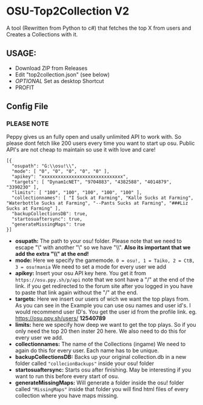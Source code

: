# OSU-Top2Collection V2
A tool (Rewritten from Python to c#) that fetches the top X from users and Creates a Collections with it. 

## USAGE:
- Download ZIP from Releases
- Edit "top2collection.json" (see below)
- *OPTIONAL* Set as desktop Shortcut
- PROFIT

## Config File
### PLEASE NOTE 
Peppy gives us an fully open and usally unlimited API to work with. So please dont fetch like 200 users every time you want to start up osu. Public API's are not cheap to maintain so use it with love and care!
```
[{
  "osupath": "G:\\osu!\\",
  "mode": [ "0", "0", "0", "0", "0" ],
  "apikey": "xxxxxxxxxxxxxxxxxxxxxxxxxxxxxx",
  "targets": [ "Dynam1cNET", "9704883", "4382588", "4014879", "3390230" ],
  "limits": [ "100", "100", "100", "100", "100" ],
  "collectionnames": [ "I Suck at Farming", "Kalle Sucks at Farming", "Waterbottle Sucks at Farming", "--Pants Sucks at Farming", "###Liz Sucks at Farming" ],
  "backupCollectionsDB": true,
  "startosuaftersync": true,
  "generateMissingMaps": true
}]
```
* **osupath:** The path to your osu! folder. Please note that we need to escape "\\" with another "\\" so we have "\\\\". **Also its important that we add the extra "\\\\" at the end!**
* **mode:** Here we specify the gamemode. ``0 = osu!, 1 = Taiko, 2 = CtB, 3 = osu!mania`` We need to set a mode for every user we add
* **apikey:** Insert your osu API key here. You get it from ``https://osu.ppy.sh/p/api`` note that we sont have a "/" at the end of the link. if you get redirected to the forum site after you logged in you have to paste that link again without the "/" at the end.
* **targets:** Here we insert our users of wich we want the top plays from. As you can see in the Example you can use osu names and user id's. I would recommend user ID's. You get the user id from the profile link. eg. https://osu.ppy.sh/users/ **12540789**
* **limits:** here we specify how deep we want to get the top plays. So if you only need the top 20 then inster 20 here. We also need to do this for every user we add.
* **collectionnames:** The name of the Collections (ingame) We need to again do this for every user. Each name has to be unique. 
* **backupCollectionsDB:** Backs up your original collection.db in a new folder called ``"collecionBackups"`` inside your osu! folder
* **startosuaftersync:** Starts osu after finishing. May be interesting if you want to run this before every start of osu. 
* **generateMissingMaps:** Will generate a folder inside the osu! folder called ``"MissingMaps"`` inside that folder you will find html files of every collection where you have maps missing. 
